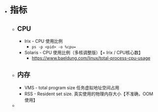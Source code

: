 - # 指标
	- ## CPU
		- Irix - CPU 使用比例
			- `ps -p <pid> -o %cpu=`
		- Solaris - CPU 使用比例（多核调整版）【= Irix / CPU核心数】
			- https://www.baeldung.com/linux/total-process-cpu-usage
	- ## 内存
		- VMS - total program size 任务虚拟地址空间占用
		- RSS - Resident set size.   真实使用的物理内存大小【不准确，OOM 使用】
	-